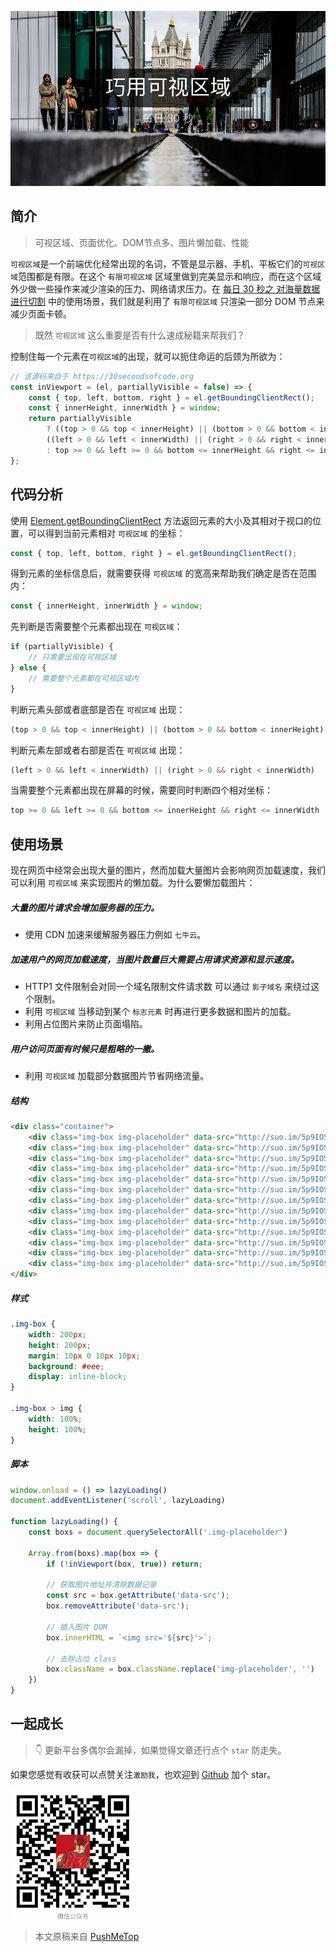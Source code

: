 <!-- # 巧用可视区域 -->

![封面](https://raw.githubusercontent.com/pushmetop/resource/master/30-seconds-for-everyday/in-viewport/poster.png)

## 简介

> 可视区域、页面优化、DOM节点多、图片懒加载、性能

`可视区域`是一个前端优化经常出现的名词，不管是显示器、手机、平板它们的`可视区域`范围都是有限。在这个 `有限可视区域` 区域里做到完美显示和响应，而在这个区域外少做一些操作来减少渲染的压力、网络请求压力。在 [每日 30 秒之 对海量数据进行切割](https://github.com/pushmetop/30-seconds-for-everyday/blob/master/posts/chunk.md) 中的使用场景，我们就是利用了 `有限可视区域` 只渲染一部分 DOM 节点来减少页面卡顿。

> 既然 `可视区域` 这么重要是否有什么速成秘籍来帮我们？

控制住每一个元素在`可视区域`的出现，就可以扼住命运的后颈为所欲为：

```javascript
// 该源码来自于 https://30secondsofcode.org
const inViewport = (el, partiallyVisible = false) => {
    const { top, left, bottom, right } = el.getBoundingClientRect();
    const { innerHeight, innerWidth } = window;
    return partiallyVisible
        ? ((top > 0 && top < innerHeight) || (bottom > 0 && bottom < innerHeight)) &&
        ((left > 0 && left < innerWidth) || (right > 0 && right < innerWidth))
        : top >= 0 && left >= 0 && bottom <= innerHeight && right <= innerWidth;
};
```

<!--more-->

## 代码分析

使用 [Element.getBoundingClientRect](https://developer.mozilla.org/zh-CN/docs/Web/API/Element/getBoundingClientRect) 方法返回元素的大小及其相对于视口的位置，可以得到当前元素相对 `可视区域` 的坐标：

```javascript
const { top, left, bottom, right } = el.getBoundingClientRect();
```

得到元素的坐标信息后，就需要获得 `可视区域` 的宽高来帮助我们确定是否在范围内：

```javascript
const { innerHeight, innerWidth } = window;
```

先判断是否需要整个元素都出现在 `可视区域`：

```javascript
if (partiallyVisible) {
    // 只需要出现在可视区域 
} else {
    // 需要整个元素都在可视区域内
}
```

判断元素头部或者底部是否在 `可视区域` 出现：

```javascript
(top > 0 && top < innerHeight) || (bottom > 0 && bottom < innerHeight)
```

判断元素左部或者右部是否在 `可视区域` 出现：

```javascript
(left > 0 && left < innerWidth) || (right > 0 && right < innerWidth)
```

当需要整个元素都出现在屏幕的时候，需要同时判断四个相对坐标：

```javascript
top >= 0 && left >= 0 && bottom <= innerHeight && right <= innerWidth
```

## 使用场景

现在网页中经常会出现大量的图片，然而加载大量图片会影响网页加载速度，我们可以利用 `可视区域` 来实现图片的懒加载。为什么要懒加载图片：

##### 大量的图片请求会增加服务器的压力。
* 使用 CDN 加速来缓解服务器压力例如 `七牛云`。

##### 加速用户的网页加载速度，当图片数量巨大需要占用请求资源和显示速度。
* HTTP1 文件限制会对同一个域名限制文件请求数 可以通过 `影子域名` 来绕过这个限制。
* 利用 `可视区域` 当移动到某个 `标志元素` 时再进行更多数据和图片的加载。
* 利用占位图片来防止页面塌陷。

##### 用户访问页面有时候只是粗略的一撇。
* 利用 `可视区域` 加载部分数据图片节省网络流量。

##### 结构

```html
<div class="container">
    <div class="img-box img-placeholder" data-src="http://suo.im/5p9IOS"></div>
    <div class="img-box img-placeholder" data-src="http://suo.im/5p9IOS"></div>
    <div class="img-box img-placeholder" data-src="http://suo.im/5p9IOS"></div>
    <div class="img-box img-placeholder" data-src="http://suo.im/5p9IOS"></div>
    <div class="img-box img-placeholder" data-src="http://suo.im/5p9IOS"></div>
    <div class="img-box img-placeholder" data-src="http://suo.im/5p9IOS"></div>
    <div class="img-box img-placeholder" data-src="http://suo.im/5p9IOS"></div>
    <div class="img-box img-placeholder" data-src="http://suo.im/5p9IOS"></div>
    <div class="img-box img-placeholder" data-src="http://suo.im/5p9IOS"></div>
    <div class="img-box img-placeholder" data-src="http://suo.im/5p9IOS"></div>
    <div class="img-box img-placeholder" data-src="http://suo.im/5p9IOS"></div>
    <div class="img-box img-placeholder" data-src="http://suo.im/5p9IOS"></div>
    <div class="img-box img-placeholder" data-src="http://suo.im/5p9IOS"></div>
</div>
```

##### 样式
```css
.img-box {
    width: 200px;
    height: 200px;
    margin: 10px 0 10px 10px;
    background: #eee;
    display: inline-block;
}

.img-box > img {
    width: 100%;
    height: 100%;
}
```

##### 脚本

```javascript
window.onload = () => lazyLoading()
document.addEventListener('scroll', lazyLoading)

function lazyLoading() {
    const boxs = document.querySelectorAll('.img-placeholder')

    Array.from(boxs).map(box => {
        if (!inViewport(box, true)) return;

        // 获取图片地址并清除数据记录 
        const src = box.getAttribute('data-src');
        box.removeAttribute('data-src');

        // 插入图片 DOM
        box.innerHTML = `<img src='${src}'>`;

        // 去除占位 class
        box.className = box.className.replace('img-placeholder', '')
    })
}
```

## 一起成长

> 👇 更新平台多偶尔会漏掉，如果觉得文章还行点个 `star` 防走失。

如果您感觉有收获可以点赞关注`激励我`，也欢迎到 [Github](https://github.com/pushmetop/30-seconds-for-everyday) 加个 star。

![微信公众号](https://raw.githubusercontent.com/pushmetop/resource/master/donate/pushmetop.png)

> 本文原稿来自 [PushMeTop](https://github.com/pushmetop)
